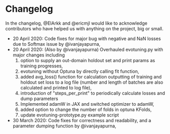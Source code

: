 # Changelog

In the changelog, @ElArkk and @ericmjl would like to acknowledge contributors who have helped us with anything on the project, big or small.

<Please add your contribution to the top>

- 20 April 2020: Code fixes for major bug with negative and NaN losses due to Softmax issue by @ivanjayapurna,
- 20 April 2020: (Also by @ivanjayapurna) Overhauled evotuning.py with major changes including 
    1. option to supply an out-domain holdout set and print params as training progresses, 
    2. evotuning without Optuna by directly calling fit function, 
    3. added avg_loss() function for calculation outputting of training and holdout set loss to a log file (number and length of batches are also calculated and printed to log file),
    4. introduction of "steps_per_print" to periodically calculate losses and dump parameters
    5. Implemented adamW in JAX and switched optimizer to adamW, 
    6. added option to change the number of folds in optuna KFolds, 
    7. update evotuning-prototype.py example script
- 30 March 2020: Code fixes for correctness and readability, and a parameter dumping function by @ivanjayapurna,
